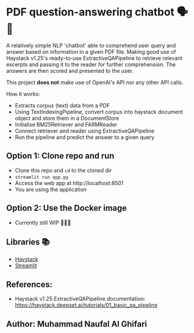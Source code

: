 # PDF question-answering chatbot 🗣️📄
A relatively simple NLP 'chatbot' able to comprehend user query and answer based on information in a given PDF file. Making good use of Haystack v1.25's ready-to-use ExtractiveQAPipeline to retrieve relevant excerpts and passing it to the reader for further comprehension. The answers are then scored and presented to the user.

This project **does not** make use of OpenAI's API nor any other API calls.

How it works:
- Extracts corpus (text) data from a PDF
- Using TextIndexingPipeline, convert corpus into haystack document object and store them in a DocumentStore
- Initialise BM25Retriever and FARMReader
- Connect retriever and reader using ExtractiveQAPipeline
- Run the pipeline and predict the answer to a given query

## Option 1: Clone repo and run
- Clone this repo and ```cd``` to the cloned dir
- ```streamlit run app.py```
- Access the web app at http://localhost:8501
- You are using the application

## Option 2: Use the Docker image
- Currently still WIP 👷‍♂️🔨

## Libraries 📚
- [Haystack](https://haystack.deepset.ai/)
- [Streamlit](https://streamlit.io/)

## References:
- Haystack v1.25 ExtractiveQAPipeline documentation: https://haystack.deepset.ai/tutorials/01_basic_qa_pipeline

## Author: Muhammad Naufal Al Ghifari
